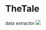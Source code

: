 # TheTale
data extractor
<img src="https://www.google.com/url?sa=i&url=https%3A%2F%2Fthe-tale.org%2Fguide%2Fgame-resources&psig=AOvVaw342nDz0VaSQzirjyO8DKpZ&ust=1596915789718000&source=images&cd=vfe&ved=0CAIQjRxqFwoTCJiGkYbtiesCFQAAAAAdAAAAABAP"></img>
